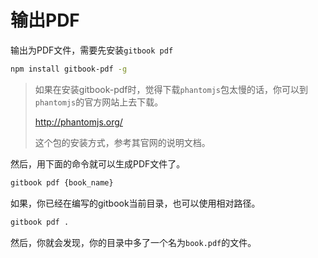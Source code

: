 # 输出PDF

输出为PDF文件，需要先安装`gitbook pdf`

```bash
npm install gitbook-pdf -g
```

> 如果在安装gitbook-pdf时，觉得下载`phantomjs`包太慢的话，你可以到`phantomjs`的官方网站上去下载。
>
> http://phantomjs.org/
>
> 这个包的安装方式，参考其官网的说明文档。

然后，用下面的命令就可以生成PDF文件了。

```bash
gitbook pdf {book_name}
```

如果，你已经在编写的gitbook当前目录，也可以使用相对路径。

```bash
gitbook pdf .
```

然后，你就会发现，你的目录中多了一个名为`book.pdf`的文件。

